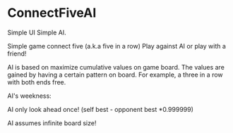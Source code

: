 # ConnectFiveAI
Simple UI Simple AI. 

Simple game connect five (a.k.a five in a row)
Play against AI or play with a friend!


AI is based on maximize cumulative values on game board. The values are gained by having a certain pattern on board. For example, a three in a row with both ends free.

AI's weekness:

AI only look ahead once! (self best - opponent best *0.999999)

AI assumes infinite board size!
